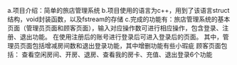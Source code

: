 a.项目介绍：简单的旅店管理系统
b.项目使用的语言为c++，用到了该语言struct结构，void封装函数，以及fstream的存储
c.完成的功能有：旅店管理系统的基本页面（管理员页面和顾客页面），输入对应操作数可进行相应操作，包含登录、注册、退出功能。
  在使用注册后的账号进行登录后可进入登录后的页面。
  其中，管理员页面包括增减房间数和退出登录功能，其中增删功能有些小瑕疵
  顾客页面包括：
  查看空闲房间、开房、退房、查看我的房卡、充值、退出登录6个功能
  
